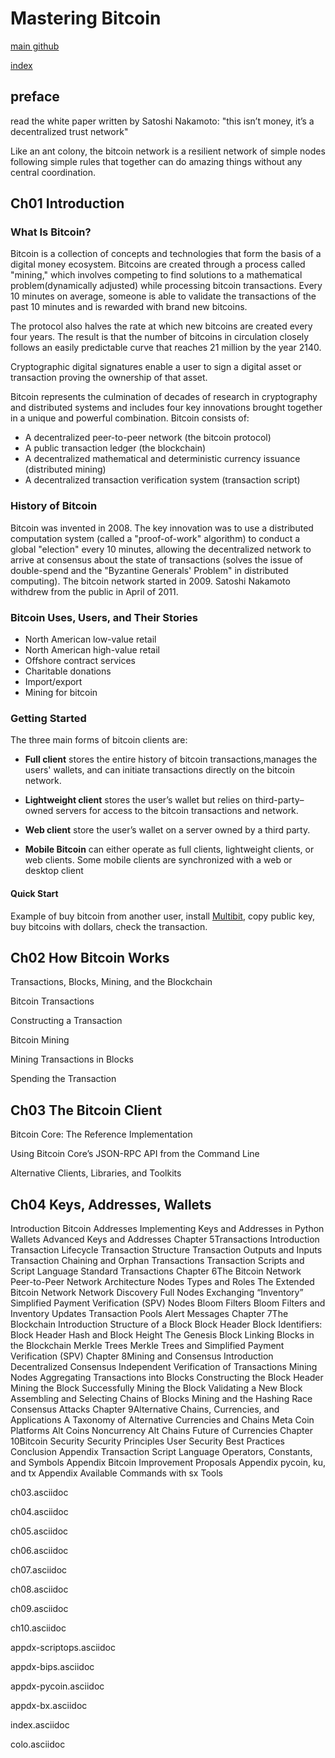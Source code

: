 # Mastering Bitcoin
[main github](https://github.com/bitcoinbook/bitcoinbook/tree/first_edition)

[index](https://github.com/bitcoinbook/bitcoinbook/blob/first_edition/book.asciidoc)

## preface

read the white paper written by Satoshi Nakamoto: "this isn’t money, it’s a decentralized trust network"

 Like an ant colony, the bitcoin network is a resilient network of simple nodes following simple rules that together can do amazing things without any central coordination.

## Ch01 Introduction
### What Is Bitcoin?
Bitcoin is a collection of concepts and technologies that form the basis of a digital money ecosystem.
Bitcoins are created through a process called "mining," which involves competing to find solutions to a mathematical problem(dynamically adjusted) while processing bitcoin transactions. Every 10 minutes on average, someone is able to validate the transactions of the past 10 minutes and is rewarded with brand new bitcoins.

The protocol also halves the rate at which new bitcoins are created every four years. The result is that the number of bitcoins in circulation closely follows an easily predictable curve that reaches 21 million by the year 2140.

Cryptographic digital signatures enable a user to sign a digital asset or transaction proving the ownership of that asset.

Bitcoin represents the culmination of decades of research in cryptography and distributed systems and includes four key innovations brought together in a unique and powerful combination. Bitcoin consists of:

* A decentralized peer-to-peer network (the bitcoin protocol)
* A public transaction ledger (the blockchain)
* A decentralized mathematical and deterministic currency issuance (distributed mining)
* A decentralized transaction verification system (transaction script)

### History of Bitcoin

Bitcoin was invented in 2008. The key innovation was to use a distributed computation system (called a "proof-of-work" algorithm) to conduct a global "election" every 10 minutes, allowing the decentralized network to arrive at consensus about the state of transactions (solves the issue of double-spend and the "Byzantine Generals' Problem" in distributed computing).
The bitcoin network started in 2009. Satoshi Nakamoto withdrew from the public in April of 2011.


### Bitcoin Uses, Users, and Their Stories
* North American low-value retail
* North American high-value retail
* Offshore contract services
* Charitable donations
* Import/export
* Mining for bitcoin

### Getting Started

The three main forms of bitcoin clients are:
* **Full client** stores the entire history of bitcoin transactions,manages the users' wallets, and can initiate transactions directly on the bitcoin network.

* **Lightweight client** stores the user’s wallet but relies on third-party–owned servers for access to the bitcoin transactions and network.

* **Web client** store the user’s wallet on a server owned by a third party.

* **Mobile Bitcoin** can either operate as full clients, lightweight clients, or web clients. Some mobile clients are synchronized with a web or desktop client

#### Quick Start
Example of buy bitcoin from another user, install [Multibit](https://multibit.org/), copy public key, buy bitcoins with dollars, check the transaction.

## Ch02 How Bitcoin Works
Transactions, Blocks, Mining, and the Blockchain

Bitcoin Transactions

Constructing a Transaction

Bitcoin Mining

Mining Transactions in Blocks

Spending the Transaction

## Ch03 The Bitcoin Client
Bitcoin Core: The Reference Implementation

Using Bitcoin Core’s JSON-RPC API from the Command Line

Alternative Clients, Libraries, and Toolkits

## Ch04 Keys, Addresses, Wallets

Introduction
Bitcoin Addresses
Implementing Keys and Addresses in Python
Wallets
Advanced Keys and Addresses
Chapter 5Transactions
Introduction
Transaction Lifecycle
Transaction Structure
Transaction Outputs and Inputs
Transaction Chaining and Orphan Transactions
Transaction Scripts and Script Language
Standard Transactions
Chapter 6The Bitcoin Network
Peer-to-Peer Network Architecture
Nodes Types and Roles
The Extended Bitcoin Network
Network Discovery
Full Nodes
Exchanging “Inventory”
Simplified Payment Verification (SPV) Nodes
Bloom Filters
Bloom Filters and Inventory Updates
Transaction Pools
Alert Messages
Chapter 7The Blockchain
Introduction
Structure of a Block
Block Header
Block Identifiers: Block Header Hash and Block Height
The Genesis Block
Linking Blocks in the Blockchain
Merkle Trees
Merkle Trees and Simplified Payment Verification (SPV)
Chapter 8Mining and Consensus
Introduction
Decentralized Consensus
Independent Verification of Transactions
Mining Nodes
Aggregating Transactions into Blocks
Constructing the Block Header
Mining the Block
Successfully Mining the Block
Validating a New Block
Assembling and Selecting Chains of Blocks
Mining and the Hashing Race
Consensus Attacks
Chapter 9Alternative Chains, Currencies, and Applications
A Taxonomy of Alternative Currencies and Chains
Meta Coin Platforms
Alt Coins
Noncurrency Alt Chains
Future of Currencies
Chapter 10Bitcoin Security
Security Principles
User Security Best Practices
Conclusion
Appendix Transaction Script Language Operators, Constants, and Symbols
Appendix Bitcoin Improvement Proposals
Appendix pycoin, ku, and tx
Appendix Available Commands with sx Tools

ch03.asciidoc

ch04.asciidoc

ch05.asciidoc

ch06.asciidoc

ch07.asciidoc

ch08.asciidoc

ch09.asciidoc

ch10.asciidoc

appdx-scriptops.asciidoc

appdx-bips.asciidoc

appdx-pycoin.asciidoc

appdx-bx.asciidoc

index.asciidoc

colo.asciidoc
